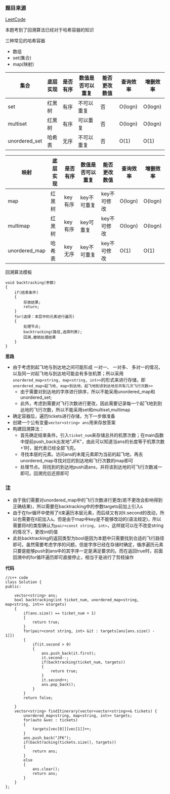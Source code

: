 ### 题目来源
[LeetCode](https://leetcode.cn/problems/reconstruct-itinerary/description/)

本题考到了回溯算法已经对于哈希容器的知识

三种常见的哈希容器
- 数组
- set(集合)
- map(映射)

| **集合** | **底层实现** | **是否有序** | **数值是否可以重复** | **能否更改数值** | **查询效率** | **增删效率** |
| ---- | ---- | ---- | ---- | ---- | ----| ---- |
| set | 红黑树 | 有序 | 不可以重复 | 否 | O(logn) | O(logn) |
| multiset | 红黑树 | 有序 | 可以重复 | 否 | O(logn) | O(logn) |
| unordered_set | 哈希表 | 无序 | 不可以重复 | 否 | O(1) | O(1) |


| **映射** | **底层实现** | **是否有序** | **数值是否可以重复** | **能否更改数值** | **查询效率** | **增删效率** |
| ---- | ---- | ---- | ---- | ---- | ----| ---- |
| map | 红黑树 | key有序 | key不可重复 | key不可修改 | O(logn) | O(logn) |
| multimap | 红黑树 | key有序 | key可重复 | key不可修改 | O(logn) | O(logn) |
| unordered_map | 哈希表 | key无序 | key不可重复 | key不可修改 | O(1) | O(1) | 


回溯算法模板
```
void backtracking(参数)
{
    if(结束条件)
    {
        存放结果;
        return;
    }
    for(选择：本层中的元素进行遍历)
    {
        处理节点;
        backtracking(路径,选择列表);
        回溯,撤销处理结果
    }
}
```


**思路**
- 由于考虑到起飞地与到达地之间可能形成 一对一、 一对多、 多对一的情况，以及同一对起飞地与到达地可能会有多张机票；所以采用`unordered_map<string, map<string, int>>`的形式来进行存储，即`unordered_map<起飞地, map<到达地，起飞地到该到达地总共有几次飞行次数>>`
  - 由于需要对到达地的字序进行排序，所以不能采用unordered_map和unordered_set;
  - 此外，考虑到需要对飞行次数进行更改，因此需要记录每一个起飞地到到达地的飞行次数，所以不能采用set和multiset,multimap
- 确定容器后，遍历tickets进行存储，为下一步做准备
- 创建一个公有变量`vector<string> ans`用来存放答案
- 构建回溯算法：
  - 首先确定结束条件。引入`ticket_num`来存储总共的机票次数；在main函数中提前push_back出发地"JFK"，由此可以知道当ans的长度等于机票次数+1时，就代表已经全部飞完。
  - 寻找本层的元素。访问ans的末尾元素即为当前的起飞地，再去unordered_map寻找对应的到达地和飞行次数的map即可
  - 处理节点。将找到的到达地push进ans，并将该到达地的可飞行次数减一即可。回溯完后还原即可

### 注 ###
- 由于我们需要对unordered_map中的飞行次数进行更改(若不更改会影响得到正确结果)，所以需要在backtracking中的参数targets前加上引入`&`
- 由于在for循环中使用了it来遍历本层元素，而后续又有对it.second的改动，所以也需要在it前加入`&`。但是由于map中key是不能够改动的(语法规定)，所以需要将it的类型确认为`pair<const string, int>`，这样就可以在不改变string的情况下，更改int的值
- 此处backtracking的返回类型为bool是因为本题中只需要找到合适的飞行路径即可。虽然需要考虑字序的问题，但是字序已经在存储时确定，循序遍历元素只要是能够push到ans中的其字序一定是满足要求的。而在返回true时，前面回溯中的for循环遍历即可直接停止，相当于是进行了剪枝操作



**代码**
```
//c++ code
class Solution {
public:
    
    vector<string> ans;
    bool backtracking(int ticket_num, unordered_map<string, map<string, int>> &targets)
    {
        if(ans.size() == ticket_num + 1)
        {
            return true;
        }
        for(pair<const string, int> &it : targets[ans[ans.size() - 1]])
        {
            if(it.second > 0)
            {
                ans.push_back(it.first);
                it.second--;
                if(backtracking(ticket_num, targets))
                {
                    return true;
                }
                it.second++;
                ans.pop_back();
            }
        }
        return false;

    }
    vector<string> findItinerary(vector<vector<string>>& tickets) {
        unordered_map<string, map<string, int>> targets;
        for(auto &vec : tickets)
        {
            targets[vec[0]][vec[1]]++;
        }
        ans.push_back("JFK");
        if(backtracking(tickets.size(), targets))
        {
            return ans;
        }
        else
        {
            ans.clear();
            return ans;
        }
    }
};
```